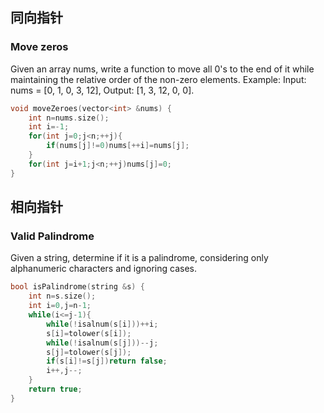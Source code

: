 ## 同向指针
### Move zeros
Given an array nums, write a function to move all 0's to the end of it while maintaining the relative order of the non-zero elements.
Example:
Input: nums = [0, 1, 0, 3, 12],
Output: [1, 3, 12, 0, 0].
```cpp
void moveZeroes(vector<int> &nums) {
    int n=nums.size();
    int i=-1;
    for(int j=0;j<n;++j){
        if(nums[j]!=0)nums[++i]=nums[j];
    }
    for(int j=i+1;j<n;++j)nums[j]=0;
}
```
## 相向指针
### Valid Palindrome

Given a string, determine if it is a palindrome, considering only alphanumeric characters and ignoring cases.

```cpp
bool isPalindrome(string &s) {
    int n=s.size();
    int i=0,j=n-1;
    while(i<=j-1){
        while(!isalnum(s[i]))++i;
        s[i]=tolower(s[i]);
        while(!isalnum(s[j]))--j;
        s[j]=tolower(s[j]);
        if(s[i]!=s[j])return false;
        i++,j--;
    }
    return true;
}
```
